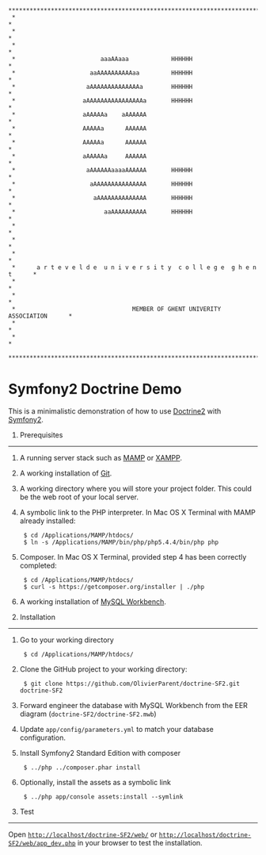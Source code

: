      ******************************************************************************
     *                                                                            *
     *                                                                            *
     *                                                                            *
     *                        aaaAAaaa            HHHHHH                          *
     *                     aaAAAAAAAAAAaa         HHHHHH                          *
     *                    aAAAAAAAAAAAAAAa        HHHHHH                          *
     *                   aAAAAAAAAAAAAAAAAa       HHHHHH                          *
     *                   aAAAAAa    aAAAAAA                                       *
     *                   AAAAAa      AAAAAA                                       *
     *                   AAAAAa      AAAAAA                                       *
     *                   aAAAAAa     AAAAAA                                       *
     *                    aAAAAAAaaaaAAAAAA       HHHHHH                          *
     *                     aAAAAAAAAAAAAAAA       HHHHHH                          *
     *                      aAAAAAAAAAAAAAA       HHHHHH                          *
     *                         aaAAAAAAAAAA       HHHHHH                          *
     *                                                                            *
     *                                                                            *
     *                                                                            *
     *      a r t e v e l d e  u n i v e r s i t y  c o l l e g e  g h e n t      *
     *                                                                            *
     *                                                                            *
     *                                 MEMBER OF GHENT UNIVERITY ASSOCIATION      *
     *                                                                            *
     *                                                                            *
     ******************************************************************************

Symfony2 Doctrine Demo
======================

This is a minimalistic demonstration of how to use [Doctrine2][1] with [Symfony2][2].

1) Prerequisites
----------------
1. A running server stack such as [MAMP][3] or [XAMPP][4].
2. A working installation of [Git][5].
3. A working directory where you will store your project folder. This could be the web root of your local server.
4. A symbolic link to the PHP interpreter. In Mac OS X Terminal with MAMP already installed:

        $ cd /Applications/MAMP/htdocs/
        $ ln -s /Applications/MAMP/bin/php/php5.4.4/bin/php php
5. Composer. In Mac OS X Terminal, provided step 4 has been correctly completed:

        $ cd /Applications/MAMP/htdocs/
        $ curl -s https://getcomposer.org/installer | ./php
6. A working installation of [MySQL Workbench][6].

2) Installation
---------------

1. Go to your working directory

        $ cd /Applications/MAMP/htdocs/

2. Clone the GitHub project to your working directory:

        $ git clone https://github.com/OlivierParent/doctrine-SF2.git doctrine-SF2

3. Forward engineer the database with MySQL Workbench from the EER diagram (`doctrine-SF2/doctrine-SF2.mwb`)

4. Update `app/config/parameters.yml` to match your database configuration.

5. Install Symfony2 Standard Edition with composer

        $ ../php ../composer.phar install

6. Optionally, install the assets as a symbolic link

        $ ../php app/console assets:install --symlink

3) Test
-------
Open [`http://localhost/doctrine-SF2/web/`][7] or [`http://localhost/doctrine-SF2/web/app_dev.php`][8] in your browser to test the installation.

[1]:  http://symfony.com/
[2]:  http://www.doctrine-project.org/
[3]:  http://www.mamp.info/
[4]:  http://www.apachefriends.org/
[5]:  http://git-scm.com/
[6]:  http://www.mysql.com/downloads/workbench/
[7]:  http://localhost/doctrine-SF2/web/
[8]:  http://localhost/doctrine-SF2/web/app_dev.php

